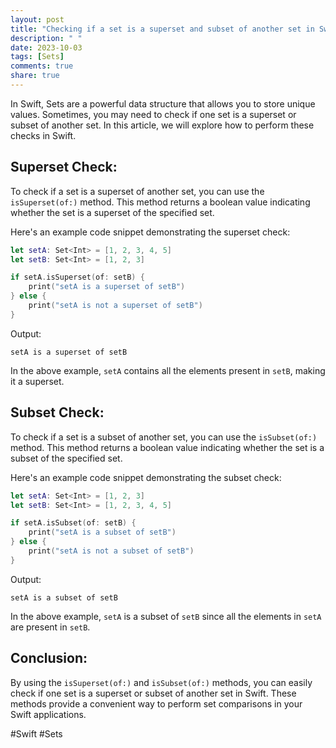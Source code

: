 ```yaml
---
layout: post
title: "Checking if a set is a superset and subset of another set in Swift"
description: " "
date: 2023-10-03
tags: [Sets]
comments: true
share: true
---
```


In Swift, Sets are a powerful data structure that allows you to store unique values. Sometimes, you may need to check if one set is a superset or subset of another set. In this article, we will explore how to perform these checks in Swift.

## Superset Check:
To check if a set is a superset of another set, you can use the `isSuperset(of:)` method. This method returns a boolean value indicating whether the set is a superset of the specified set.

Here's an example code snippet demonstrating the superset check:

```swift
let setA: Set<Int> = [1, 2, 3, 4, 5]
let setB: Set<Int> = [1, 2, 3]

if setA.isSuperset(of: setB) {
    print("setA is a superset of setB")
} else {
    print("setA is not a superset of setB")
}
```
Output:
```
setA is a superset of setB
```

In the above example, `setA` contains all the elements present in `setB`, making it a superset.

## Subset Check:
To check if a set is a subset of another set, you can use the `isSubset(of:)` method. This method returns a boolean value indicating whether the set is a subset of the specified set.

Here's an example code snippet demonstrating the subset check:

```swift
let setA: Set<Int> = [1, 2, 3]
let setB: Set<Int> = [1, 2, 3, 4, 5]

if setA.isSubset(of: setB) {
    print("setA is a subset of setB")
} else {
    print("setA is not a subset of setB")
}
```
Output:
```
setA is a subset of setB
```

In the above example, `setA` is a subset of `setB` since all the elements in `setA` are present in `setB`.

## Conclusion:
By using the `isSuperset(of:)` and `isSubset(of:)` methods, you can easily check if one set is a superset or subset of another set in Swift. These methods provide a convenient way to perform set comparisons in your Swift applications.

#Swift #Sets